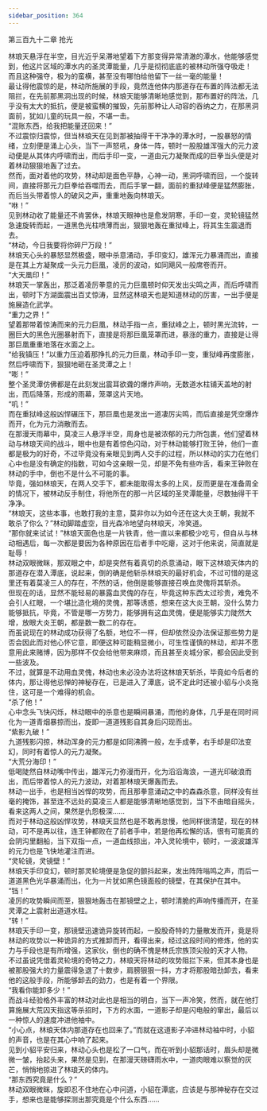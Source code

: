 ```yaml
---
sidebar_position: 364
---
```

 第三百九十二章 抢光


林琅天悬浮在半空，目光近乎呆滞地望着下方那变得异常清澈的潭水，他能够感觉到，他这片区域的潭水内的圣灵潭能量，几乎是彻彻底底的被林动所强夺吸走！  
而且这种强夺，极为的蛮横，甚至没有哪怕给他留下一丝一毫的能量！  
最让得他震惊的是，林动所施展的手段，竟然连他体内那道存在布置的阵法都无法阻拦，在先前那黑洞出现的时候，林琅天能够清晰地感觉到，那布置好的阵法，几乎没有太大的抵抗，便是被蛮横的摧毁，先前那种让人动容的吞纳之力，在那黑洞面前，犹如儿童的玩具一般，不堪一击。  
“混账东西，给我把能量还回来！”  
不过震惊归震惊，但当林琅天在见到那被抽得干干净净的潭水时，一股暴怒的情绪，立刻便是涌上心头，当下一声怒吼，身体一阵，顿时一股股雄浑强大的元力波动便是从其体内呼啸而出，而后手印一变，一道由元力凝聚而成的巨拳当头便是对着林动狠狠地轰了过去。  
然而，面对着他的攻势，林动却是面色平静，心神一动，黑洞呼啸而回，一个旋转间，直接将那元力巨拳给吞噬而去，而后手掌一翻，面前的重狱峰便是猛然膨胀，而后当头带着惊人的破风之声，重重地轰向林琅天。  
“咻！”  
见到林动收了能量还不肯罢休，林琅天眼神也是愈发阴寒，手印一变，灵轮镜猛然急速旋转而起，一道黑色光柱喷薄而出，狠狠地轰在重狱峰上，将其生生震退而去。  
“林动，今日我要将你碎尸万段！”  
林琅天心头的暴怒显然极盛，眼中杀意涌动，手印变幻，雄浑元力暴涌而出，直接是在其上方凝聚成一头元力巨凰，凌厉的波动，如同飓风一般席卷而开。  
“大天凰印！”  
林琅天一掌轰出，那泛着凌厉拳意的元力巨凰顿时仰天发出尖鸣之声，而后呼啸而出，顿时下方湖面震出百丈惊涛，显然这林琅天也是知道林动的厉害，一出手便是施展造化武学。  
“重力之界！”  
望着那带着惊涛而来的元力巨凰，林动手指一点，重狱峰之上，顿时黑光流转，一圈巨大的黑色光圈暴射而下，直接是将那巨凰笼罩而进，暴涨的重力，直接是让得那巨凰重重地落在水面之上。  
“给我镇压！”以重力压迫着那挣扎的元力巨凰，林动手印一变，重狱峰再度膨胀，然后呼啸而下，狠狠地砸在圣灵潭之上！  
“嘭！”  
整个圣灵潭仿佛都是在此刻发出震耳欲聋的爆炸声响，无数道水柱铺天盖地的射出，而后降落，形成的雨幕，笼罩这片天地。  
“叽！”  
而在重狱峰这般凶悍碾压下，那巨凰也是发出一道凄厉尖鸣，而后直接是凭空爆炸而开，化为元力消散而去。  
在那漫天雨幕中，莫凌三人悬浮半空，周身也是被浓郁的元力所包裹，他们望着林动与林琅天间的战斗，眼中也是有着惊色闪动，对于林动能够打败王钟，他们一直都是极为的好奇，不过毕竟没有亲眼见到两人交手的过程，所以林动的实力在他们心中也是没有确定的指数，可如今这亲眼一见，却是不免有些咋舌，看来王钟败在林动的手中，倒也不是什么不可能的事。  
毕竟，强如林琅天，在两人交手下，都未能取得太多的上风，反而更是在准备周全的情况下，被林动反手制住，将他所在的那一片区域的圣灵潭能量，尽数抽得干干净净。  
“林琅天，这些本事，也敢打我的主意，莫非你以为如今还在这大炎王朝，我就不敢杀了你么？”林动脚踏虚空，目光森冷地望向林琅天，冷笑道。  
“那你就来试试！”林琅天面色也是一片铁青，他一直以来都极少吃亏，但自从与林动相遇后，每一次都是要因为各种原因在后者手中吃瘪，这对于他来说，简直就是耻辱！  
林动双眼微眯，那双眼之中，却是突然有着真切的杀意涌动，眼下这林琅天体内的那道存在潜入潭底，说起来，倒的确是他斩杀林琅天的最好机会，不过可惜的是这里还有着莫凌三人的存在，不然的话，他倒是能够直接召唤血灵傀将其斩杀。  
但现在的话，显然不能轻易的暴露血灵傀的存在，毕竟这种东西太过珍贵，难免不会引人红眼，一个堪比造化境的灵傀，那等诱惑，想来在这大炎王朝，没什么势力能够抵抗，毕竟，不管是哪一方势力，能够拥有这血灵傀，便是能够实力陡然大增，放眼大炎王朝，都是数一数二的存在。  
而虽说现在的林动成功获得了名额，地位不一样，但却依然没办法保证那些势力是否会因此而对他心怀它意，即便这种可能稍显微小，可生性谨慎的林动，却并不愿意用此来赌博，因为那样不仅会给他带来麻烦，而且甚至炎城分家，都会因此受到一些波及。  
不过，就算是不动用血灵傀，林动也未必没办法将这林琅天斩杀，毕竟如今后者的体内，那让得他忌惮的神秘存在，已是进入了潭底，说不定此时还被小貂与小炎拖住，这可是一个难得的机会。  
“杀了他！”  
心中念头飞快闪烁，林动眼中的杀意也是瞬间暴涌，而他的身体，几乎是在同时间化为一道青烟暴掠而出，旋即一道道残影自其身后闪现而出。  
“紫影九破！”  
九道残影闪掠，林动浑身的元力都是如同沸腾一般，左手成拳，右手却是印法变幻，同时有着惊人的元力凝聚。  
“大荒分海印！”  
低喝陡然自林动嘴中传出，雄浑元力弥漫而开，化为滔滔海浪，一道光印破浪而出，而后带着惊人的元力波动，对着那林琅天爆轰而去。  
林动一出手，也是相当凶悍的攻势，而且那拳意涌动之中的森森杀意，同样没有丝毫的掩饰，甚至连不远处的莫凌三人都是能够清晰地感觉到，当下不由暗自摇头，看来这两人之间，果然是仇怨极深……  
而对于林动这般凶悍攻势，林琅天显然也是不敢再怠慢，他同样很清楚，现在的林动，可不是再以往，连王钟都败在了前者手中，若是他再松懈的话，很有可能真的会阴沟里翻船，当下双指一点，一道血线掠出，冲入灵轮境中，顿时，一波波雄浑的元力也是飞快地灌注而进。  
“灵轮镜，灵镜壁！”  
林琅天手印变幻，顿时那灵轮境便是急促的颤抖起来，发出阵阵嗡鸣之声，而后一道道黑色光华暴涌而出，化为一片犹如黑色镜面般的镜壁，在其保护在其中。  
“铛！”  
凌厉的攻势瞬间而至，狠狠地轰击在那镜壁之上，顿时清脆的声响传播而开，在圣灵潭之上震射出道道水柱。  
“转！”  
林琅天手印一变，那镜壁迅速诡异旋转而起，一股股奇特的力量散发而开，竟是将林动的攻势以一种诡异的方式推卸而开，看得出来，经过这段时间的修炼，他的实力与手段也是有所增强，这家伙，倒也的确不愧是林氏宗族顶尖般的天才人物。  
不过虽说凭借着灵轮境的奇特之力，林琅天将林动的攻势阻拦下来，但其本身也是被那股强大的力量震得急退了十数步，肩膀狠狠一抖，方才将那股暗劲卸去，看来他的这般手段，所能够卸去的劲力，也是有着一个界限。  
“我看你能卸多少！”  
而战斗经验格外丰富的林动对此也是相当的明白，当下一声冷笑，然而，就在他打算施展大荒囚天指这等杀招时，下方的水面，一道影子却是闪电般的窜出，最后以一种惊人的速度冲进他袖中。  
“小心点，林琅天体内那道存在也回来了。”而就在这道影子冲进林动袖中时，小貂的声音，也是在其心中响了起来。  
见到小貂平安归来，林动心头也是松了一口气，而在听到小貂那话时，眉头却是微微一皱，抬起头来，果然是见到，在那漫天磅礴雨水中，一道肉眼难以察觉的灰芒，悄悄地掠进了林琅天的体内。  
“那东西究竟是什么？”  
林动双眼微眯，旋即忍不住地在心中问道，小貂在潭底，应该是与那神秘存在交过手，想来也是能够探测出那究竟是个什么东西……  
  
  
